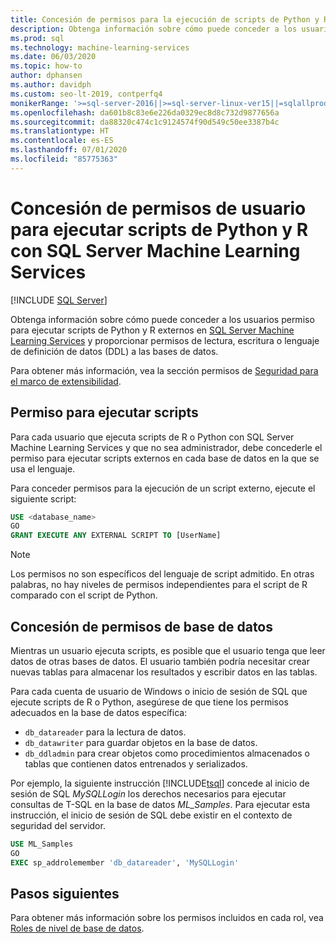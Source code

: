 ```yaml
---
title: Concesión de permisos para la ejecución de scripts de Python y R
description: Obtenga información sobre cómo puede conceder a los usuarios permiso para ejecutar scripts de Python y R externos en SQL Server Machine Learning Services y proporcionar permisos de lectura, escritura o lenguaje de definición de datos (DDL) a las bases de datos.
ms.prod: sql
ms.technology: machine-learning-services
ms.date: 06/03/2020
ms.topic: how-to
author: dphansen
ms.author: davidph
ms.custom: seo-lt-2019, contperfq4
monikerRange: '>=sql-server-2016||>=sql-server-linux-ver15||=sqlallproducts-allversions'
ms.openlocfilehash: da601b8c83e6e226da0329ec8d8c732d9877656a
ms.sourcegitcommit: da88320c474c1c9124574f90d549c50ee3387b4c
ms.translationtype: HT
ms.contentlocale: es-ES
ms.lasthandoff: 07/01/2020
ms.locfileid: "85775363"
---
```

# <a name="grant-users-permission-to-execute-python-and-r-scripts-with-sql-server-machine-learning-services"></a>Concesión de permisos de usuario para ejecutar scripts de Python y R con SQL Server Machine Learning Services
 [!INCLUDE [SQL Server](../../includes/applies-to-version/sqlserver.md)]

Obtenga información sobre cómo puede conceder a los usuarios permiso para ejecutar scripts de Python y R externos en [SQL Server Machine Learning Services](../sql-server-machine-learning-services.md) y proporcionar permisos de lectura, escritura o lenguaje de definición de datos (DDL) a las bases de datos.

Para obtener más información, vea la sección permisos de [Seguridad para el marco de extensibilidad](../../machine-learning/concepts/security.md#permissions).

<a name="permissions-external-script"></a>

## <a name="permission-to-run-scripts"></a>Permiso para ejecutar scripts

Para cada usuario que ejecuta scripts de R o Python con SQL Server Machine Learning Services y que no sea administrador, debe concederle el permiso para ejecutar scripts externos en cada base de datos en la que se usa el lenguaje.

Para conceder permisos para la ejecución de un script externo, ejecute el siguiente script:

```sql
USE <database_name>
GO
GRANT EXECUTE ANY EXTERNAL SCRIPT TO [UserName]
```

> [!NOTE]
> Los permisos no son específicos del lenguaje de script admitido. En otras palabras, no hay niveles de permisos independientes para el script de R comparado con el script de Python.

<a name="permissions-db"></a>

## <a name="grant-databases-permissions"></a>Concesión de permisos de base de datos

Mientras un usuario ejecuta scripts, es posible que el usuario tenga que leer datos de otras bases de datos. El usuario también podría necesitar crear nuevas tablas para almacenar los resultados y escribir datos en las tablas.

Para cada cuenta de usuario de Windows o inicio de sesión de SQL que ejecute scripts de R o Python, asegúrese de que tiene los permisos adecuados en la base de datos específica: 

+ `db_datareader` para la lectura de datos.
+ `db_datawriter` para guardar objetos en la base de datos.
+ `db_ddladmin` para crear objetos como procedimientos almacenados o tablas que contienen datos entrenados y serializados.

Por ejemplo, la siguiente instrucción [!INCLUDE[tsql](../../includes/tsql-md.md)] concede al inicio de sesión de SQL *MySQLLogin* los derechos necesarios para ejecutar consultas de T-SQL en la base de datos *ML_Samples*. Para ejecutar esta instrucción, el inicio de sesión de SQL debe existir en el contexto de seguridad del servidor.

```sql
USE ML_Samples
GO
EXEC sp_addrolemember 'db_datareader', 'MySQLLogin'
```

## <a name="next-steps"></a>Pasos siguientes

Para obtener más información sobre los permisos incluidos en cada rol, vea [Roles de nivel de base de datos](../../relational-databases/security/authentication-access/database-level-roles.md).
